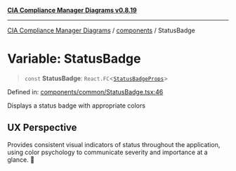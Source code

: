 [**CIA Compliance Manager Diagrams v0.8.19**](../../README.md)

***

[CIA Compliance Manager Diagrams](../../modules.md) / [components](../README.md) / StatusBadge

# Variable: StatusBadge

> `const` **StatusBadge**: `React.FC`\<[`StatusBadgeProps`](../common/StatusBadge/interfaces/StatusBadgeProps.md)\>

Defined in: [components/common/StatusBadge.tsx:46](https://github.com/Hack23/cia-compliance-manager/blob/8a17389ebf0d2a027875b835eec814811b99abcc/src/components/common/StatusBadge.tsx#L46)

Displays a status badge with appropriate colors

## UX Perspective

Provides consistent visual indicators of status throughout the
application, using color psychology to communicate severity and
importance at a glance. 🎨
